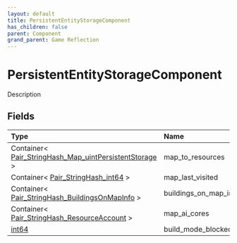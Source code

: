 ```yaml
---
layout: default
title: PersistentEntityStorageComponent
has_children: false
parent: Component
grand_parent: Game Reflection
---
```

# PersistentEntityStorageComponent
Description 

## Fields

| Type | Name |
|:----------|:--------------|
| Container< [Pair_StringHash_Map_uintPersistentStorage](/riftbreaker-wiki/docs/game-reflection/classes/pair__string_hash__map_uint_persistent_storage/) > | map_to_resources |
| Container< [Pair_StringHash_int64](/riftbreaker-wiki/docs/game-reflection/classes/pair__string_hash_int64/) > | map_last_visited |
| Container< [Pair_StringHash_BuildingsOnMapInfo](/riftbreaker-wiki/docs/game-reflection/classes/pair__string_hash__buildings_on_map_info/) > | buildings_on_map_info |
| Container< [Pair_StringHash_ResourceAccount](/riftbreaker-wiki/docs/game-reflection/classes/pair__string_hash__resource_account/) > | map_ai_cores |
| [int64](/riftbreaker-wiki/docs/game-reflection/components/int64/) | build_mode_blocked |

